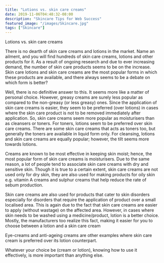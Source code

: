 ```yaml
---
title: "Lotions vs. skin care creams"
date: 2019-11-06T04:48:32-08:00
description: "Skincare Tips for Web Success"
featured_image: "/images/Skincare.jpg"
tags: ["Skincare"]
---
```


Lotions vs. skin care creams 

There is no dearth of skin care creams and lotions in the market. Name an ailment, and you will find hundreds of skin care creams, lotions and other products for it. As a result of ongoing research and due to ever increasing demand, the number of skin care products seems to be on the increase. Skin care lotions and skin care creams are the most popular forms in which these products are available, and there always seems to be a debate on which form is better?

Well, there is no definitive answer to this. It seems more like a matter of personal choice. However, greasy creams are surely less popular as compared to the non-greasy (or less greasy) ones. Since the application of skin care creams is easier, they seem to be preferred (over lotions) in cases where the skin care product is not to be removed immediately after application. So, skin care creams seem more popular as moisturisers than as cleansers or toners. For toners, lotions seem to be preferred over skin care creams. There are some skin care creams that acts as toners too, but generally the toners are available in liquid form only. For cleansing, lotions and skin care creams are equally popular; however, the tilt seems more towards lotions. 

Creams are known to be most effective in keeping skin moist; hence, the most popular form of skin care creams is moisturisers. Due to the same reason, a lot of people tend to associate skin care creams with dry and sensitive skin. Though it is true to a certain extent, skin care creams are not used only for dry skin, they are also used for making products for oily skin e.g. vitamin A creams and sulphur creams that help reduce the rate of sebum production.

Skin care creams are also used for products that cater to skin disorders especially for disorders that require the application of product over a small localised area. This is again due to the fact that skin care creams are easier to apply (without wastage) on the affected area. However, in cases where skin needs to be washed using a medicine/product, lotion is a better choice. Mostly, the manufacturers too realize this fact, making it easier for you to choose between a lotion and a skin care cream

Eye-creams and anti-ageing creams are other examples where skin care cream is preferred over its lotion counterpart.

Whatever your choice be (cream or lotion), knowing how to use it effectively, is more important than anything else. 


